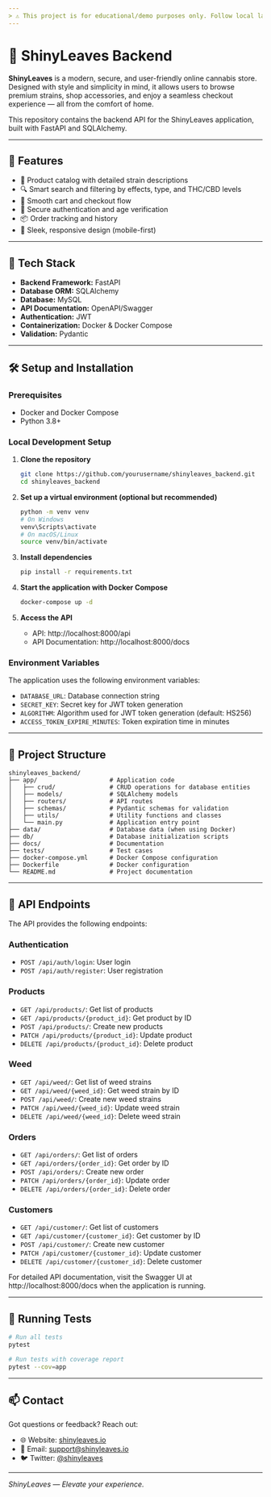 ```yaml
---
> ⚠️ This project is for educational/demo purposes only. Follow local laws regarding cannabis sales and distribution.
---
```


# 🌿 ShinyLeaves Backend

**ShinyLeaves** is a modern, secure, and user-friendly online cannabis store. Designed with style and simplicity in mind, it allows users to browse premium strains, shop accessories, and enjoy a seamless checkout experience — all from the comfort of home.

This repository contains the backend API for the ShinyLeaves application, built with FastAPI and SQLAlchemy.

---

## 🚀 Features

- 🌱 Product catalog with detailed strain descriptions
- 🔍 Smart search and filtering by effects, type, and THC/CBD levels
- 🛒 Smooth cart and checkout flow
- 🔐 Secure authentication and age verification
- 📦 Order tracking and history
- 🎨 Sleek, responsive design (mobile-first)

---

## 🧰 Tech Stack

- **Backend Framework:** FastAPI
- **Database ORM:** SQLAlchemy
- **Database:** MySQL
- **API Documentation:** OpenAPI/Swagger
- **Authentication:** JWT
- **Containerization:** Docker & Docker Compose
- **Validation:** Pydantic

---

## 🛠️ Setup and Installation

### Prerequisites
- Docker and Docker Compose
- Python 3.8+

### Local Development Setup

1. **Clone the repository**
   ```bash
   git clone https://github.com/yourusername/shinyleaves_backend.git
   cd shinyleaves_backend
   ```

2. **Set up a virtual environment (optional but recommended)**
   ```bash
   python -m venv venv
   # On Windows
   venv\Scripts\activate
   # On macOS/Linux
   source venv/bin/activate
   ```

3. **Install dependencies**
   ```bash
   pip install -r requirements.txt
   ```

4. **Start the application with Docker Compose**
   ```bash
   docker-compose up -d
   ```

5. **Access the API**
   - API: http://localhost:8000/api
   - API Documentation: http://localhost:8000/docs

### Environment Variables

The application uses the following environment variables:

- `DATABASE_URL`: Database connection string
- `SECRET_KEY`: Secret key for JWT token generation
- `ALGORITHM`: Algorithm used for JWT token generation (default: HS256)
- `ACCESS_TOKEN_EXPIRE_MINUTES`: Token expiration time in minutes

---

## 📁 Project Structure

```
shinyleaves_backend/
├── app/                    # Application code
│   ├── crud/               # CRUD operations for database entities
│   ├── models/             # SQLAlchemy models
│   ├── routers/            # API routes
│   ├── schemas/            # Pydantic schemas for validation
│   ├── utils/              # Utility functions and classes
│   └── main.py             # Application entry point
├── data/                   # Database data (when using Docker)
├── db/                     # Database initialization scripts
├── docs/                   # Documentation
├── tests/                  # Test cases
├── docker-compose.yml      # Docker Compose configuration
├── Dockerfile              # Docker configuration
└── README.md               # Project documentation
```

---

## 🔄 API Endpoints

The API provides the following endpoints:

### Authentication
- `POST /api/auth/login`: User login
- `POST /api/auth/register`: User registration

### Products
- `GET /api/products/`: Get list of products
- `GET /api/products/{product_id}`: Get product by ID
- `POST /api/products/`: Create new products
- `PATCH /api/products/{product_id}`: Update product
- `DELETE /api/products/{product_id}`: Delete product

### Weed
- `GET /api/weed/`: Get list of weed strains
- `GET /api/weed/{weed_id}`: Get weed strain by ID
- `POST /api/weed/`: Create new weed strains
- `PATCH /api/weed/{weed_id}`: Update weed strain
- `DELETE /api/weed/{weed_id}`: Delete weed strain

### Orders
- `GET /api/orders/`: Get list of orders
- `GET /api/orders/{order_id}`: Get order by ID
- `POST /api/orders/`: Create new order
- `PATCH /api/orders/{order_id}`: Update order
- `DELETE /api/orders/{order_id}`: Delete order

### Customers
- `GET /api/customer/`: Get list of customers
- `GET /api/customer/{customer_id}`: Get customer by ID
- `POST /api/customer/`: Create new customer
- `PATCH /api/customer/{customer_id}`: Update customer
- `DELETE /api/customer/{customer_id}`: Delete customer

For detailed API documentation, visit the Swagger UI at http://localhost:8000/docs when the application is running.

---

## 🧪 Running Tests

```bash
# Run all tests
pytest

# Run tests with coverage report
pytest --cov=app
```

---

## 📫 Contact

Got questions or feedback? Reach out:

* 🌐 Website: [shinyleaves.io](https://shinyleaves.io)
* 📧 Email: [support@shinyleaves.io](mailto:support@shinyleaves.io)
* 🐦 Twitter: [@shinyleaves](https://twitter.com/shinyleaves)

---

*ShinyLeaves — Elevate your experience.*
